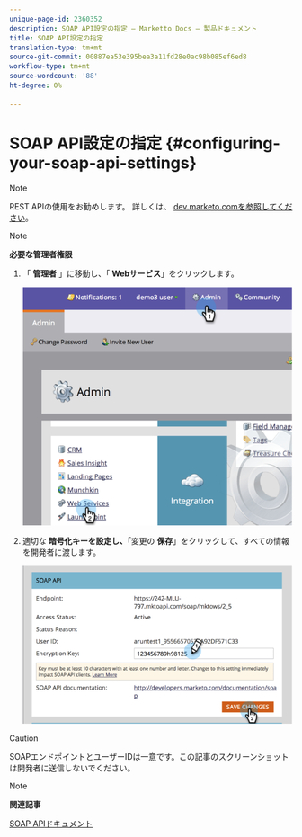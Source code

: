```yaml
---
unique-page-id: 2360352
description: SOAP API設定の指定 — Marketto Docs — 製品ドキュメント
title: SOAP API設定の指定
translation-type: tm+mt
source-git-commit: 00887ea53e395bea3a11fd28e0ac98b085ef6ed8
workflow-type: tm+mt
source-wordcount: '88'
ht-degree: 0%

---
```



# SOAP API設定の指定 {#configuring-your-soap-api-settings}

>[!NOTE]
>
>REST APIの使用をお勧めします。 詳しくは、 [dev.marketo.comを参照してください](http://developers.marketo.com/documentation/rest/)。

>[!NOTE]
>
>**必要な管理者権限**

1. 「 **管理者** 」に移動し、「 **Webサービス**」をクリックします。

   ![](assets/image2014-9-19-10-3a58-3a11.png)

1. 適切な **暗号化キーを設定し、**「変更の **保存**」をクリックして、すべての情報を開発者に渡します。

   ![](assets/image2014-9-19-11-3a0-3a46.png)

>[!CAUTION]
>
>SOAPエンドポイントとユーザーIDは一意です。この記事のスクリーンショットは開発者に送信しないでください。

>[!NOTE]
>
>**関連記事**
>
>[SOAP APIドキュメント](http://developers.marketo.com/documentation/soap/)

